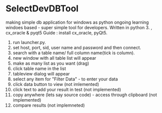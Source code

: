 # SelectDevDBTool
making simple db application for windows as python ongoing learning 
windoes based - super simple tool for developers. Written in python 3. , cx_oracle & pyqt5
Guide :
install cx_oracle, pyQt5.
1. run launcher.py. 
2. set host, port, sid, user name and password and then connect.
3. search with a table name/ full column name(tick is column).
4. new window with all table list will appear
5. make as many list as you want (drag)
6. click table name in the list 
7. tableview dialog will appear
8. select any item for "Filter Data" - to enter your data 
9. click data button to view (not imlemented)
10. click text to add your result in test (not implemented)
11. copy anywhere (lets say source code) - access through clipboard (not implemented)
12. compare results (not implemneted)
